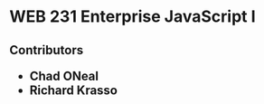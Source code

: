 <h1>WEB 231 Enterprise JavaScript I</h1>
<h2>Contributors</>
  <ul>
  <li>Chad ONeal</li>
  <li>Richard Krasso</li>
